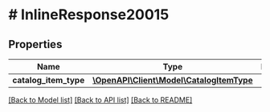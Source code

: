 # # InlineResponse20015

## Properties

Name | Type | Description | Notes
------------ | ------------- | ------------- | -------------
**catalog_item_type** | [**\OpenAPI\Client\Model\CatalogItemType**](CatalogItemType.md) |  | [optional]

[[Back to Model list]](../../README.md#models) [[Back to API list]](../../README.md#endpoints) [[Back to README]](../../README.md)
